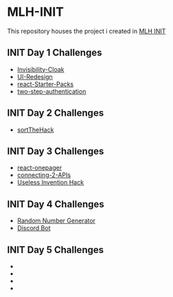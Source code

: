 # MLH-INIT
This repository houses the project i created in [MLH INIT](https://init.mlh.io/)
<!-- ## INIT Week-Long Challenges -->


## INIT Day 1 Challenges

* [Invisibility-Cloak](https://github.com/wordssaysalot/MLH-INIT/tree/main/Invisibility-Cloak)
* [UI-Redesign](https://github.com/wordssaysalot/MLH-INIT/tree/main/UI-Redesign)
* [react-Starter-Packs](https://github.com/wordssaysalot/MLH-INIT/tree/main/react-Starter-Packs)
* [two-step-authentication](https://github.com/wordssaysalot/MLH-INIT/tree/main/two-step-authentication)


## INIT Day 2 Challenges 

* [sortTheHack](https://github.com/wordssaysalot/MLH-INIT/tree/main/sortTheHack)

## INIT Day 3 Challenges 

* [react-onepager](https://github.com/wordssaysalot/MLH-INIT/tree/main/react-onepager)
* [connecting-2-APIs](https://github.com/wordssaysalot/MLH-INIT/tree/main/connecting-2-APIs)
* [Useless Invention Hack](https://github.com/wordssaysalot/MLH-INIT/tree/main/Useless%20Invention%20Hack)

## INIT Day 4 Challenges 

* [Random Number Generator](https://github.com/wordssaysalot/MLH-INIT/tree/main/Random%20Number%20Generator)
* [Discord Bot](https://github.com/wordssaysalot/MLH-INIT/tree/main/Discord%20Bot)


## INIT Day 5 Challenges 

* []()
* []()
* []()
* []()
